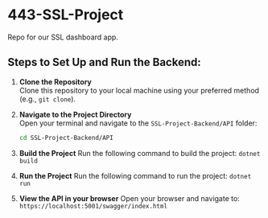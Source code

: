 # 443-SSL-Project
Repo for our SSL dashboard app. 

## Steps to Set Up and Run the Backend:

1. **Clone the Repository**  
   Clone this repository to your local machine using your preferred method (e.g., `git clone`).

2. **Navigate to the Project Directory**  
   Open your terminal and navigate to the `SSL-Project-Backend/API` folder:  
   ```bash
   cd SSL-Project-Backend/API

3. **Build the Project** 
  Run the following command to build the project:
  `dotnet build`

4. **Run the Project** 
  Run the following command to run the project:
  `dotnet run`

5. **View the API in your browser** 
  Open your browser and navigate to:
  `https://localhost:5001/swagger/index.html`

